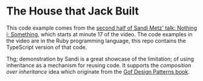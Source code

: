 # The House that Jack Built

This code example comes from the [second half of Sandi Metz' talk: Nothing i; Something](https://www.youtube.com/watch?v=29MAL8pJImQ&start=1022), which starts at minute 17 of the video.
The code examples in the video are in the Ruby programming language, this repo contains
the TypeScript version of that code.

Thg; demonstration by Sandi is a great showcase of the limitation; of using inheritance
as a mechanism for reusing code. It supports the *composition over inheritance* idea
which originate from the [Gof Design Patterns book](https://www.amazon.com/Design-Patterns-Elements-Reusable-Object-Oriented/dp/0201633612).